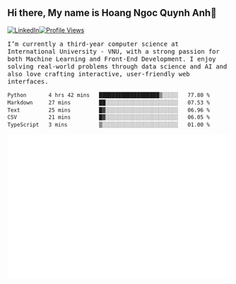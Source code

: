 ## Hi there, My name is Hoang Ngoc Quynh Anh👋

[![LinkedIn](https://img.shields.io/badge/LinkedIn-0077B5?style=flat&logo=linkedin&logoColor=white)](https://www.linkedin.com/in/quynhanh572004/)[![Profile Views](https://komarev.com/ghpvc/?username=Greekatz&color=blue&style=flat-square)](https://github.com/quynhanhhoang572004)  

<samp> I’m currently a third-year computer science at International University - VNU, with a strong passion for both Machine Learning and Front-End Development. I enjoy solving real-world problems through data science and AI and also love crafting interactive, user-friendly web interfaces.<samp> 




<!--START_SECTION:waka-->

```txt
Python       4 hrs 42 mins   ███████████████████▒░░░░░   77.80 %
Markdown     27 mins         ██░░░░░░░░░░░░░░░░░░░░░░░   07.53 %
Text         25 mins         █▓░░░░░░░░░░░░░░░░░░░░░░░   06.96 %
CSV          21 mins         █▓░░░░░░░░░░░░░░░░░░░░░░░   06.05 %
TypeScript   3 mins          ▒░░░░░░░░░░░░░░░░░░░░░░░░   01.00 %
```

<!--END_SECTION:waka-->

![Full-year Contribution Calendar](https://github.com/quynhanhhoang572004/quynhanhhoang572004/blob/main/metrics.plugin.isocalendar.fullyear.svg)

